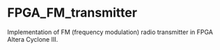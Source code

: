 # FPGA_FM_transmitter
Implementation of FM (frequency modulation) radio transmitter in FPGA Altera Cyclone III.
